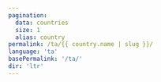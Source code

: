 ```yaml
---
pagination:
  data: countries
  size: 1
  alias: country
permalink: /ta/{{ country.name | slug }}/
language: 'ta'
basePermalink: '/ta/'
dir: 'ltr'
---
```



